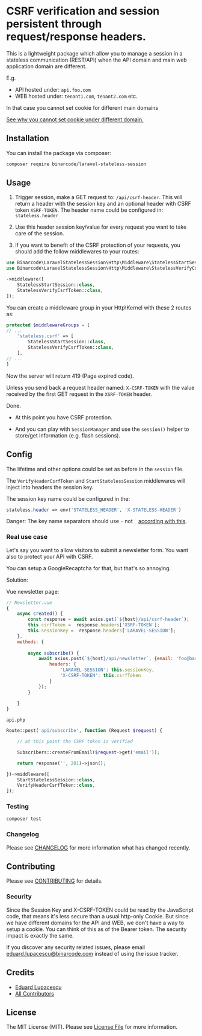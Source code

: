 # CSRF verification and session persistent through request/response headers.

This is a lightweight package which allow you to manage a session in a stateless communication (REST/API) when the
API domain and main web application domain are different.

E.g. 
- API hosted under: `api.foo.com`
- WEB hosted under: `tenant1.com`, `tenant2.com` etc.


In that case you cannot set cookie for different main domains 

[See why you cannot set cookie under different domain.](https://blog.webf.zone/ultimate-guide-to-http-cookies-2aa3e083dbae)



## Installation

You can install the package via composer:

```bash
composer require binarcode/laravel-stateless-session
```

## Usage
1. Trigger session, make a GET request to: `/api/csrf-header`. This will return a header with the session key and an optional header with CSRF token `XSRF-TOKEN`. 
The header name could be configured in: `stateless.header`

2. Use this header session key/value for every request you want to take care of the session.

3. If you want to benefit of the CSRF protection of your requests, you should add the follow middlewares to your routes:
```php
use Binarcode\LaravelStatelessSession\Http\Middleware\StatelessStartSession;
use Binarcode\LaravelStatelessSession\Http\Middleware\StatelessVerifyCsrfToken;

->middleware([
    StatelessStartSession::class,
    StatelessVerifyCsrfToken::class,
]);
```
You can create a middleware group in your Http\Kernel with these 2 routes as:

```php
protected $middlewareGroups = [
// ...
    'stateless.csrf' => [
        StatelessStartSession::class,
        StatelessVerifyCsrfToken::class,
    ],
// ...
]
```

Now the server will return 419 (Page expired code).
 
Unless you send back a request header named: `X-CSRF-TOKEN` with the value received by the first GET request in the `XSRF-TOKEN` header.

Done.

- At this point you have CSRF protection. 

- And you can play with `SessionManager` and use the `session()` helper to store/get information (e.g. flash sessions).

## Config

The lifetime and other options could be set as before in the `session` file.

The `VerifyHeaderCsrfToken` and `StartStatelessSession` middlewares will inject into headers the session key.

The session key name could be configured in the:

```php
stateless.header => env('STATELESS_HEADER', 'X-STATELESS-HEADER')
```

Danger: The key name separators should use `-` not `_` [according with this](https://developer.mozilla.org/en-US/docs/Web/HTTP/Headers).

### Real use case

Let's say you want to allow visitors to submit a newsletter form. You want also to protect your API with CSRF. 

You can setup a GoogleRecaptcha for that, but that's so annoying. 

Solution: 

Vue newsletter page:

```js
// Newsletter.vue
{
    async created() {
        const response = await axios.get(`${host}/api/csrf-header`);
        this.csrfToken =  response.headers['XSRF-TOKEN'];
        this.sessionKey =  response.headers['LARAVEL-SESSION'];
    },
    methods: {
    
        async subscribe() {
            await axios.post(`${host}/api/newsletter`, {email: 'foo@bar.com'}, {
                headers: { 
                    'LARAVEL-SESSION': this.sessionKey, 
                    'X-CSRF-TOKEN': this.csrfToken
                }
            });
        }   
        
    }
}
```

`api.php`

```php
Route::post('api/subscribe', function (Request $request) {

    // at this point the CSRF token is verified 

    Subscribers::createFromEmail($request->get('email'));

    return response('', 201)->json();

})->middleware([
    StartStatelessSession::class,
    VerifyHeaderCsrfToken::class,
]);

```

### Testing

``` bash
composer test
```

### Changelog

Please see [CHANGELOG](CHANGELOG.md) for more information what has changed recently.

## Contributing

Please see [CONTRIBUTING](CONTRIBUTING.md) for details.

### Security

Since the Session Key and X-CSRF-TOKEN could be read by the JavaScript code, that means it's less secure than a usual
http-only Cookie. But since we have different domains for the API and WEB, we don't have a way to setup a cookie. 
You can think of this as of the Bearer token. The security impact is exactly the same.

If you discover any security related issues, please email eduard.lupacescu@binarcode.com instead of using the issue tracker.

## Credits

- [Eduard Lupacescu](https://github.com/binarcode)
- [All Contributors](../../contributors)

## License

The MIT License (MIT). Please see [License File](LICENSE.md) for more information.
